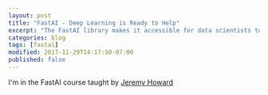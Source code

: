 ```yaml
---
layout: post
title: "FastAI - Deep Learning is Ready to Help"
excerpt: "The FastAI library makes it accessible for data scientists to apply deep learning to their problems. Many companies can benefit from deep learning -- it's not just for image analysis anymore."
categories: blog
tags: [fastai]
modified: 2017-11-29T14:17:50-07:00
published: false
---
```


I'm in the FastAI course taught by [Jeremy Howard](https://twitter.com/jeremyphoward)